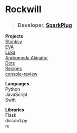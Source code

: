 # Rockwill
> ### Developer, [SparkPlug](https://sparkplug.page)

**Projects**  
[Stonksy](https://github.com/rockwillck/stonksy)  
[EVA](https://eva.sparkplug.page)  
[Luka](https://luka.sparkplug.page)  
[Andromeda Akinator](https://aki.sparkplug.page)  
[Dots](https://github.com/rockwillck/dots)  
[Recipes](https://github.com/rockwillck/recipes)  
[console-review](https://github.com/rockwillck/console-review)  

**Languages**  
Python  
JavaScript  
Swift    

**Libraries**  
Flask  
discord.py    
re
